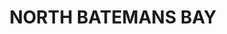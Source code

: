 ---
lastmod: '2025-04-06T06:05:20+00:00'
latitude: -35.671272
layout: suburb
longitude: 150.125945
postcode: '2536'
state: NSW
title: NORTH BATEMANS BAY
url: /nsw/north-batemans-bay/
---